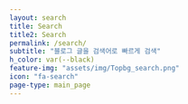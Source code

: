 ```yaml
---
layout: search
title: Search
title2: Search
permalink: /search/
subtitle: "블로그 글을 검색어로 빠르게 검색"
h_color: var(--black)
feature-img: "assets/img/Topbg_search.png"
icon: "fa-search"
page-type: main_page
---
```

